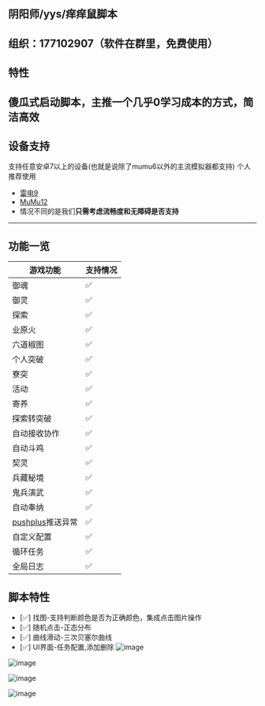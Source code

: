 ## 阴阳师/yys/痒痒鼠脚本
## 组织：177102907（软件在群里，免费使用）
## 特性
傻瓜式启动脚本，主推一个几乎0学习成本的方式，简洁高效
---
## 设备支持
支持任意安卓7以上的设备(也就是说除了mumu6以外的主流模拟器都支持)
个人推荐使用
- [雷电9](https://www.ldmnq.com/) 
- [MuMu12](https://mumu.163.com/)
- 情况不同的是我们**只需考虑流畅度和无障碍是否支持**
---
## 功能一览
| 游戏功能 | 支持情况 |
| ----|----------|
| 御魂|✅|
| 御灵|✅|
| 探索|✅|
| 业原火|✅|
| 六道椒图|✅|
| 个人突破|✅|
| 寮突|✅|
| 活动|✅|
| 寄养|✅|
| 探索转突破|✅|
| 自动接收协作 |✅|
| 自动斗鸡 |✅|
| 契灵 |✅|
| 兵藏秘境 |✅|
| 鬼兵演武 |✅|
| 自动奉纳 |✅|
|[pushplus](https://www.pushplus.plus/)推送异常|✅|
|自定义配置|✅|
|循环任务|✅|
|全局日志|✅|
## 脚本特性
- [✅] 找图-支持判断颜色是否为正确颜色，集成点击图片操作
- [✅] 随机点击-正态分布 
- [✅] 曲线滑动-三次贝塞尔曲线
- [✅] UI界面-任务配置,添加删除
![image](https://github.com/user-attachments/assets/7776ba34-951e-462e-911c-9a7881163061)

![image](https://github.com/user-attachments/assets/0a7ebd48-7684-4b15-9947-b0b4b8a16509)

![image](https://github.com/user-attachments/assets/00e000e9-56ab-499d-aa25-5f3772367aa2)

![image](https://github.com/user-attachments/assets/6fe6623d-7443-4cf2-b922-c2049ae52125)




